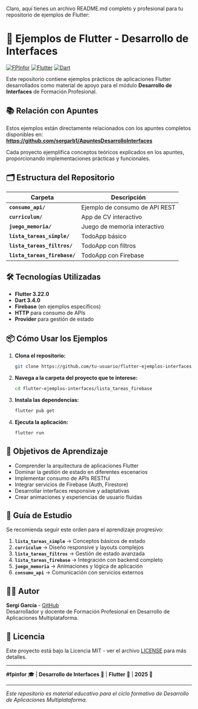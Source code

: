 Claro, aquí tienes un archivo README.md completo y profesional para tu repositorio de ejemplos de Flutter:

# 🚀 Ejemplos de Flutter - Desarrollo de Interfaces

[![FPInfor](https://img.shields.io/badge/FP-Informática-2ea44f?style=for-the-badge)](#)
[![Flutter](https://img.shields.io/badge/Flutter-3.22.0-blue?style=for-the-badge&logo=flutter)](https://flutter.dev/)
[![Dart](https://img.shields.io/badge/Dart-3.4.0-blue?style=for-the-badge&logo=dart)](https://dart.dev/)

Este repositorio contiene ejemplos prácticos de aplicaciones Flutter desarrollados como material de apoyo para el módulo **Desarrollo de Interfaces** de Formación Profesional.

## 📚 Relación con Apuntes

Estos ejemplos están directamente relacionados con los apuntes completos disponibles en:  
**https://github.com/sergarb1/ApuntesDesarrolloInterfaces**

Cada proyecto ejemplifica conceptos teóricos explicados en los apuntes, proporcionando implementaciones prácticas y funcionales.

## 🗂️ Estructura del Repositorio

| Carpeta | Descripción |
|---------|-------------|
| **`consumo_api/`** | Ejemplo de consumo de API REST |
| **`curriculum/`** | App de CV interactivo |
| **`juego_memoria/`** | Juego de memoria interactivo |
| **`lista_tareas_simple/`** | TodoApp básico |
| **`lista_tareas_filtros/`** | TodoApp con filtros |
| **`lista_tareas_firebase/`** | TodoApp con Firebase |

## 🛠️ Tecnologías Utilizadas

- **Flutter 3.22.0**
- **Dart 3.4.0**
- **Firebase** (en ejemplos específicos)
- **HTTP** para consumo de APIs
- **Provider** para gestión de estado

## 📦 Cómo Usar los Ejemplos

1. **Clona el repositorio:**
   ```bash
   git clone https://github.com/tu-usuario/flutter-ejemplos-interfaces.git
   ```

2. **Navega a la carpeta del proyecto que te interese:**
   ```bash
   cd flutter-ejemplos-interfaces/lista_tareas_firebase
   ```

3. **Instala las dependencias:**
   ```bash
   flutter pub get
   ```

4. **Ejecuta la aplicación:**
   ```bash
   flutter run
   ```

## 🎯 Objetivos de Aprendizaje

- Comprender la arquitectura de aplicaciones Flutter
- Dominar la gestión de estado en diferentes escenarios
- Implementar consumo de APIs RESTful
- Integrar servicios de Firebase (Auth, Firestore)
- Desarrollar interfaces responsive y adaptativas
- Crear animaciones y experiencias de usuario fluidas

## 📖 Guía de Estudio

Se recomienda seguir este orden para el aprendizaje progresivo:

1. **`lista_tareas_simple`** → Conceptos básicos de estado
2. **`curriculum`** → Diseño responsive y layouts complejos
3. **`lista_tareas_filtros`** → Gestión de estado avanzada
4. **`lista_tareas_firebase`** → Integración con backend completo
5. **`juego_memoria`** → Animaciones y lógica de aplicación
6. **`consumo_api`** → Comunicación con servicios externos

## 👨‍💻 Autor

**Sergi García** - [GitHub](https://github.com/sergarb1)  
Desarrollador y docente de Formación Profesional en Desarrollo de Aplicaciones Multiplataforma.

## 📄 Licencia

Este proyecto está bajo la Licencia MIT - ver el archivo [LICENSE](LICENSE) para más detalles.

---

**#fpinfor** 🎓 | **Desarrollo de Interfaces** 📱 | **Flutter** 💙 | **2025** 📅

---

*Este repositorio es material educativo para el ciclo formativo de Desarrollo de Aplicaciones Multiplataforma.*